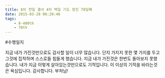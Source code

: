 ```yaml
---
title: 8차 천일 결사 4차 백일 기도 정진 70일째
date: 2015-03-28 06:20:46
tags:
    - 8-400th
    - 70th
---
```


#수행일지

지금 내가 가진것만으로도 감사할 일이 너무 많습니다. 단지 가지지 못한 몇 가지를 두고 그것에 집착하며 스스로들 힘들게 했습니다. 지금 내가 가진것은 한번도 돌아보지 못했습니다. 내가 지금 이렇게 살아있는것만으로도 기적입니다. 이 이상의 기적을 바라는것은 욕심입니다. 감사합니다. 부처님!
